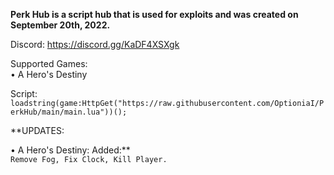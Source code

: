 **Perk Hub is a script hub that is used for exploits and was created on September 20th, 2022.**

Discord: https://discord.gg/KaDF4XSXgk

Supported Games:                                                                                                                                            
•  A Hero's Destiny

Script: `loadstring(game:HttpGet("https://raw.githubusercontent.com/OptioniaI/PerkHub/main/main.lua"))();`



**UPDATES:

• A Hero's Destiny: Added:**                                                                                                                                
`Remove Fog, Fix Clock, Kill Player.`
